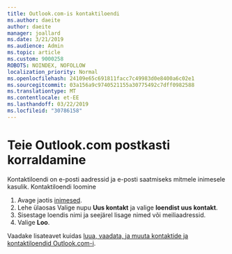 ```yaml
---
title: Outlook.com-is kontaktiloendi
ms.author: daeite
author: daeite
manager: joallard
ms.date: 3/21/2019
ms.audience: Admin
ms.topic: article
ms.custom: 9000258
ROBOTS: NOINDEX, NOFOLLOW
localization_priority: Normal
ms.openlocfilehash: 24109e65c691811facc7c49983d0e8400a6c02e1
ms.sourcegitcommit: 03a156a9c9740521155a30775492c7dff0982588
ms.translationtype: MT
ms.contentlocale: et-EE
ms.lasthandoff: 03/22/2019
ms.locfileid: "30786158"
---
```

# <a name="organizing-your-outlookcom-mailbox"></a>Teie Outlook.com postkasti korraldamine

Kontaktiloendi on e-posti aadressid ja e-posti saatmiseks mitmele inimesele kasulik. Kontaktiloendi loomine

1. Avage jaotis [inimesed](https://outlook.live.com/people/).
1. Lehe ülaosas Valige nupu **Uus kontakt** ja valige **loendist uus kontakt**.
1. Sisestage loendis nimi ja seejärel lisage nimed või meiliaadressid.
1. Valige **Loo**.

Vaadake lisateavet kuidas [luua, vaadata, ja muuta kontaktide ja kontaktiloendid Outlook.com-i](https://support.office.com/article/5b909158-036e-4820-92f7-2a27f57b9f01).